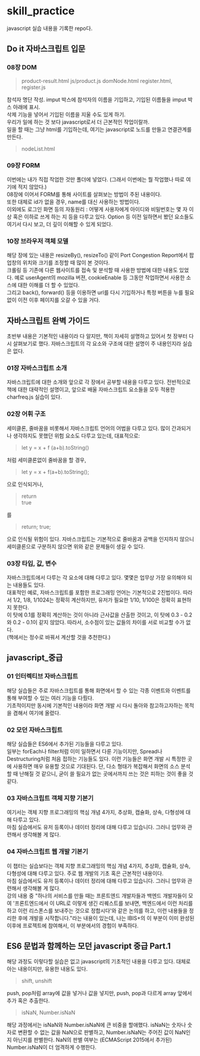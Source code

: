 # skill_practice

javascript 실습 내용을 기록한 repo다.<br />

## Do it 자바스크립트 입문
### 08장 DOM
> product-result.html
> js/product.js
> domNode.html
> register.html, register.js<br />

참석자 명단 작성. imput 박스에 참석자의 이름을 기입하고, 기입된 이름들을 imput 박스 아래에 표시.<br />
삭제 기능을 넣어서 기입된 이름을 지울 수도 있게 하기.<br />
우리가 일에 하는 것 보다 javascript로서 더 근본적인 작업이랄까.<br />
일을 할 때는 그냥 html를 기입하는데, 여기는 javascript로 노드를 만들고 연결관계를 만든다.<br />
> nodeList.html<br />

### 09장 FORM
이번에는 내가 직접 작업한 것만 폴더에 넣었다. (그래서 이번에는 뭘 작업했나 따로 여기에 적지 않았다.)<br />
08장에 이어서 FORM를 통해 사이트를 살펴보는 방법이 주된 내용이다.<br />
또한 대체로 id가 없을 경우, name를 대신 사용하는 방법이다.<br />
이외에도 로그인 화면 등의 자동원리 : 어떻게 사용자에게 아이디와 비밀번호는 몇 자 이상 혹은 이하로 쓰게 하는 지 등을 다루고 있다. Option 등 이전 일하면서 봤던 요소들도 여기서 다시 보고, 더 깊이 이해할 수 있게 되었다.<br />

### 10장 브라우저 객체 모델
해당 장에 있는 내용은 resizeBy(), resizeTo() 같이 Port Congestion Report에서 팝업창의 위치와 크기를 조정할 때 많이 본 것이다.<br />
크롤링 등 기존에 다른 웹사이트를 접속 및 분석할 때 사용한 방법에 대한 내용도 있었다. 예로 userAgent의 mozilla 버젼, cookieEnable 등 그동안 작업하면서 사용한 소스에 대한 이해를 더 할 수 있었다.<br />
그리고 back(), forward() 등을 이용하면 url를 다시 기입하거나 특정 버튼을 누를 필요없이 이전 이후 페이지를 오갈 수 있을 거다.<br />

## 자바스크립트 완벽 가이드
초반부 내용은 기본적인 내용이라 다 알지만, 책이 자세히 설명하고 있어서 첫 장부터 다시 살펴보기로 했다. 자바스크립트의 각 요소와 구조에 대한 설명이 주 내용인지라 실습은 없다.

### 01장 자바스크립트 소개
자바스크립트에 대한 소개와 앞으로 각 장에서 공부할 내용을 다루고 있다. 전반적으로 책에 대한 대략적인 설명이고, 앞으로 배울 자바스크립트 요소들을 모두 적용한 charfreq.js 실습이 있다.<br />

### 02장 어휘 구조
세미클론, 줄바꿈을 비롯해서 자바스크립트 언어의 어법을 다루고 있다. 많이 간과되거나 생각하지도 못했던 위험 요소도 다루고 있는데, 대표적으로:<br />
> let y = x + f
> (a+b).toString()

처럼 세미클론없이 줄바꿈을 할 경우,<br />
> let y = x + f(a+b).toString();

으로 인식되거나,<br />
> return<br />
> true<br />

를<br />
> return; true;

으로 인식될 위험이 있다. 자바스크립트는 기본적으로 줄바꿈과 공백을 인지하지 않으니 세미클론으로 구분하지 않으면 위와 같은 문제들이 생길 수 있다.<br />

### 03장 타입, 값, 변수
자바스크립트에서 다루는 각 요소에 대해 다루고 있다. 몇몇은 업무상 가장 유의해야 되는 내용들도 있다.<br />
대표적인 예로, 자바스크립트를 포함한 프로그래밍 언어는 기본적으로 2진법이다. 따라서 1/2, 1/8, 1/1024는 정확히 계산하지만, 유저가 필요한 1/10, 1/100은 정확히 표현하지 못한다.<br />
이 탓에 0.1를 정확히 계산하는 것이 아니라 근사값을 산출한 것이고, 이 탓에 0.3 - 0.2와 0.2 - 0.1이 같지 않았다. 따라서, 소수점이 있는 값들의 차이를 서로 비교할 수가 없다.<br />
(책에서는 정수로 바꿔서 계산할 것을 추천한다.)<br />

## javascript_중급
### 01 인터렉티브 자바스크립트
해당 실습들은 주로 자바스크립트를 통해 화면에서 할 수 있는 각종 이벤트와 이벤트를 통해 부여할 수 있는 여러 기능을 다뤘다.<br />
기초적이지만 동시에 기본적인 내용이라 화면 개발 시 다시 돌아와 참고하고자하는 목적을 겸해서 여기에 올렸다.<br />

### 02 모던 자바스크립트
해당 실습들은 ES6에서 추가된 기능들을 다루고 있다.<br />
일부는 forEach나 filter처럼 이미 일하면서 다룬 기능이지만, Spread나 Destructuring처럼 처음 접하는 기능들도 있다. 이런 기능들은 화면 개발 시 특정한 곳에 사용하면 매우 유용할 것으로 기대된다. 단, 다소 형태가 복잡해서 화면의 소스 분석할 때 난해질 것 같으니, 굳이 쓸 필요가 없는 곳에서까지 쓰는 것은 피하는 것이 좋을 것 같다.<br />

### 03 자바스크립트 객체 지향 기본기
여기서는 객체 지향 프로그래밍의 핵심 개념 4가지, 추상화, 캡슐화, 상속, 다형성에 대해 다루고 있다.<br />
마침 실습에서도 유저 등록이나 데이터 정리에 대해 다루고 있습니다. 그러니 업무와 관련해서 생각해볼 게 많다.<br />


### 04 자바스크립트 웹 개발 기본기
이 챕터는 실습보다는 객체 지향 프로그래밍의 핵심 개념 4가지, 추상화, 캡슐화, 상속, 다형성에 대해 다루고 있다. 주로 웹 개발의 기초 혹은 근본적인 내용이다.<br />
마침 실습에서도 유저 등록이나 데이터 정리에 대해 다루고 있습니다. 그러니 업무와 관련해서 생각해볼 게 많다.<br />
강의 내용 중 "하나의 서비스를 만들 때는 프론트엔드 개발자들과 백엔드 개발자들이 모여 '프론트엔드에서 이 URL로 이렇게 생긴 리퀘스트를 보내면, 백엔드에서 이런 처리를 하고 이런 리스폰스를 보내주는 것으로 정합시다'와 같은 논의를 하고, 이런 내용들을 정리한 후에 개발을 시작합니다."라는 내용이 있는데, 나는 IBIS+의 이 부분이 이미 완성된 이후에 프로젝트에 참여해서, 이 부분에서의 경험이 부족하다.<br />


## ES6 문법과 함께하는 모던 javascript 중급 Part.1
해당 과정도 이렇다할 실습은 없고 javascript의 기초적인 내용을 다루고 있다. 대체로 아는 내용이지만, 유용한 내용도 있다.<br />

> shift, unshift

push, pop처럼 array에 값을 넣거나 값을 넣지만, push, pop과 다르게 array 앞에서 추가 혹은 추출한다.<br />

> isNaN, Number.isNaN

해당 과정에서는 isNaN와 Number.isNaN에 큰 비중을 할애했다. isNaN는 숫자나 숫자로 변환할 수 없는 값을 NaN으로 판별하고, Number.isNaN는 주어진 값이 NaN인지 아닌지를 판별한다. NaN의 판별 여부는 (ECMAScript 2015에서 추가된) Number.isNaN이 더 엄격하게 수행한다.<br />